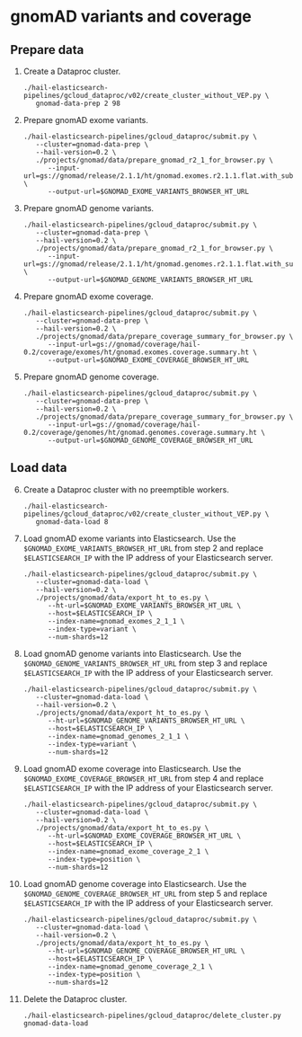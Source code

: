 # gnomAD variants and coverage

## Prepare data

1. Create a Dataproc cluster.
   ```shell
   ./hail-elasticsearch-pipelines/gcloud_dataproc/v02/create_cluster_without_VEP.py \
      gnomad-data-prep 2 98
   ```

2. Prepare gnomAD exome variants.
   ```shell
   ./hail-elasticsearch-pipelines/gcloud_dataproc/submit.py \
      --cluster=gnomad-data-prep \
      --hail-version=0.2 \
      ./projects/gnomad/data/prepare_gnomad_r2_1_for_browser.py \
         --input-url=gs://gnomad/release/2.1.1/ht/gnomad.exomes.r2.1.1.flat.with_subsets.sites.ht \
         --output-url=$GNOMAD_EXOME_VARIANTS_BROWSER_HT_URL
   ```
 
3. Prepare gnomAD genome variants.
   ```shell
   ./hail-elasticsearch-pipelines/gcloud_dataproc/submit.py \
      --cluster=gnomad-data-prep \
      --hail-version=0.2 \
      ./projects/gnomad/data/prepare_gnomad_r2_1_for_browser.py \
         --input-url=gs://gnomad/release/2.1.1/ht/gnomad.genomes.r2.1.1.flat.with_subsets.sites.ht \
         --output-url=$GNOMAD_GENOME_VARIANTS_BROWSER_HT_URL
   ```

4. Prepare gnomAD exome coverage.
   ```shell
   ./hail-elasticsearch-pipelines/gcloud_dataproc/submit.py \
      --cluster=gnomad-data-prep \
      --hail-version=0.2 \
      ./projects/gnomad/data/prepare_coverage_summary_for_browser.py \
         --input-url=gs://gnomad/coverage/hail-0.2/coverage/exomes/ht/gnomad.exomes.coverage.summary.ht \
         --output-url=$GNOMAD_EXOME_COVERAGE_BROWSER_HT_URL
   ```

5. Prepare gnomAD genome coverage.
   ```shell
   ./hail-elasticsearch-pipelines/gcloud_dataproc/submit.py \
      --cluster=gnomad-data-prep \
      --hail-version=0.2 \
      ./projects/gnomad/data/prepare_coverage_summary_for_browser.py \
         --input-url=gs://gnomad/coverage/hail-0.2/coverage/genomes/ht/gnomad.genomes.coverage.summary.ht \
         --output-url=$GNOMAD_GENOME_COVERAGE_BROWSER_HT_URL
   ```

## Load data

6. Create a Dataproc cluster with no preemptible workers.
   ```shell
   ./hail-elasticsearch-pipelines/gcloud_dataproc/v02/create_cluster_without_VEP.py \
      gnomad-data-load 8
   ```

7. Load gnomAD exome variants into Elasticsearch. Use the `$GNOMAD_EXOME_VARIANTS_BROWSER_HT_URL`
   from step 2 and replace `$ELASTICSEARCH_IP` with the IP address of your Elasticsearch server.
   ```shell
   ./hail-elasticsearch-pipelines/gcloud_dataproc/submit.py \
      --cluster=gnomad-data-load \
      --hail-version=0.2 \
      ./projects/gnomad/data/export_ht_to_es.py \
         --ht-url=$GNOMAD_EXOME_VARIANTS_BROWSER_HT_URL \
         --host=$ELASTICSEARCH_IP \
         --index-name=gnomad_exomes_2_1_1 \
         --index-type=variant \
         --num-shards=12
   ```

8. Load gnomAD genome variants into Elasticsearch. Use the `$GNOMAD_GENOME_VARIANTS_BROWSER_HT_URL`
   from step 3 and replace `$ELASTICSEARCH_IP` with the IP address of your Elasticsearch server.
   ```shell
   ./hail-elasticsearch-pipelines/gcloud_dataproc/submit.py \
      --cluster=gnomad-data-load \
      --hail-version=0.2 \
      ./projects/gnomad/data/export_ht_to_es.py \
         --ht-url=$GNOMAD_GENOME_VARIANTS_BROWSER_HT_URL \
         --host=$ELASTICSEARCH_IP \
         --index-name=gnomad_genomes_2_1_1 \
         --index-type=variant \
         --num-shards=12
   ```

9. Load gnomAD exome coverage into Elasticsearch. Use the `$GNOMAD_EXOME_COVERAGE_BROWSER_HT_URL`
   from step 4 and replace `$ELASTICSEARCH_IP` with the IP address of your Elasticsearch server.
   ```shell
   ./hail-elasticsearch-pipelines/gcloud_dataproc/submit.py \
      --cluster=gnomad-data-load \
      --hail-version=0.2 \
      ./projects/gnomad/data/export_ht_to_es.py \
         --ht-url=$GNOMAD_EXOME_COVERAGE_BROWSER_HT_URL \
         --host=$ELASTICSEARCH_IP \
         --index-name=gnomad_exome_coverage_2_1 \
         --index-type=position \
         --num-shards=12
   ```

10. Load gnomAD genome coverage into Elasticsearch. Use the `$GNOMAD_GENOME_COVERAGE_BROWSER_HT_URL`
    from step 5 and replace `$ELASTICSEARCH_IP` with the IP address of your Elasticsearch server.
    ```shell
    ./hail-elasticsearch-pipelines/gcloud_dataproc/submit.py \
       --cluster=gnomad-data-load \
       --hail-version=0.2 \
       ./projects/gnomad/data/export_ht_to_es.py \
          --ht-url=$GNOMAD_GENOME_COVERAGE_BROWSER_HT_URL \
          --host=$ELASTICSEARCH_IP \
          --index-name=gnomad_genome_coverage_2_1 \
          --index-type=position \
          --num-shards=12
    ```

11. Delete the Dataproc cluster.
    ```shell
    ./hail-elasticsearch-pipelines/gcloud_dataproc/delete_cluster.py gnomad-data-load
    ```
